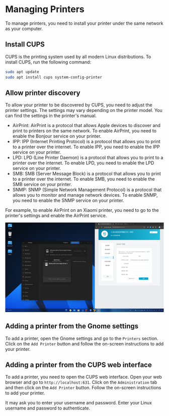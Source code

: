 # Managing Printers

To manage printers, you need to install your printer under the same network as your computer.

## Install CUPS

CUPS is the printing system used by all modern Linux distributions. To install CUPS, run the following command:

```bash
sudo apt update
sudo apt install cups system-config-printer
```

## Allow printer discovery

To allow your printer to be discovered by CUPS, you need to adjust the printer settings. The settings may vary depending on the printer model. You can find the settings in the printer's manual.

* AirPrint: AirPrint is a protocol that allows Apple devices to discover and print to printers on the same network. To enable AirPrint, you need to enable the Bonjour service on your printer.
* IPP: IPP (Internet Printing Protocol) is a protocol that allows you to print to a printer over the internet. To enable IPP, you need to enable the IPP service on your printer.
* LPD: LPD (Line Printer Daemon) is a protocol that allows you to print to a printer over the internet. To enable LPD, you need to enable the LPD service on your printer.
* SMB: SMB (Server Message Block) is a protocol that allows you to print to a printer over the internet. To enable SMB, you need to enable the SMB service on your printer.
* SNMP: SNMP (Simple Network Management Protocol) is a protocol that allows you to monitor and manage network devices. To enable SNMP, you need to enable the SNMP service on your printer.

For example, to enable AirPrint on an Xiaomi printer, you need to go to the printer's settings and enable the AirPrint service.

![Xiaomi Printer Settings](./printer.png)

## Adding a printer from the Gnome settings

To add a printer, open the Gnome settings and go to the `Printers` section. Click on the `Add Printer` button and follow the on-screen instructions to add your printer.

## Adding a printer from the CUPS web interface

To add a printer, you need to open the CUPS web interface. Open your web browser and go to `http://localhost:631`. Click on the `Administration` tab and then click on the `Add Printer` button. Follow the on-screen instructions to add your printer.

It may ask you to enter your username and password. Enter your Linux username and password to authenticate.
